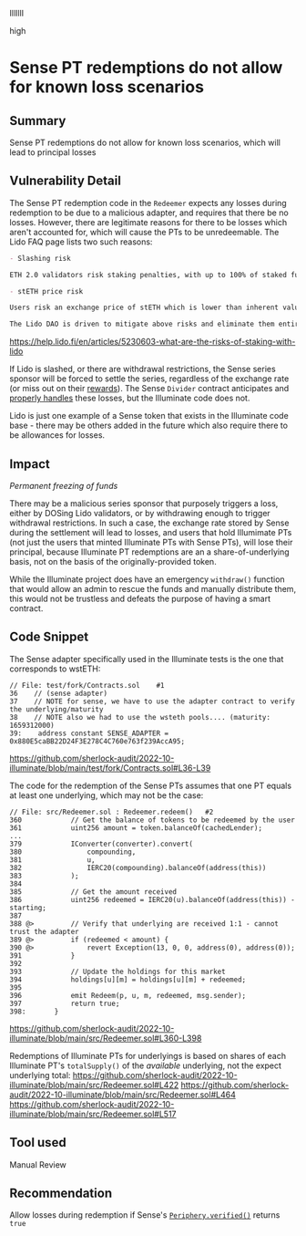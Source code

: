 IllIllI

high

# Sense PT redemptions do not allow for known loss scenarios

## Summary

Sense PT redemptions do not allow for known loss scenarios, which will lead to principal losses


## Vulnerability Detail

The Sense PT redemption code in the `Redeemer` expects any losses during redemption to be due to a malicious adapter, and requires that there be no losses. However, there are legitimate reasons for there to be losses which aren't accounted for, which will cause the PTs to be unredeemable. The Lido FAQ page lists two such reasons:

```markdown
- Slashing risk

ETH 2.0 validators risk staking penalties, with up to 100% of staked funds at risk if validators fail. To minimise this risk, Lido stakes across multiple professional and reputable node operators with heterogeneous setups, with additional mitigation in the form of insurance that is paid from Lido fees.

- stETH price risk

Users risk an exchange price of stETH which is lower than inherent value due to withdrawal restrictions on Lido, making arbitrage and risk-free market-making impossible. 

The Lido DAO is driven to mitigate above risks and eliminate them entirely to the extent possible. Despite this, they may still exist and, as such, it is our duty to communicate them.
```
https://help.lido.fi/en/articles/5230603-what-are-the-risks-of-staking-with-lido

If Lido is slashed, or there are withdrawal restrictions, the Sense series sponsor will be forced to settle the series, regardless of the exchange rate (or miss out on their [rewards](https://github.com/sense-finance/sense-v1/blob/b71a728e7ce968220860d8bffcaad1c24830fdd0/pkg/core/src/Divider.sol#L181)). The Sense `Divider` contract anticipates and [properly handles](https://github.com/sense-finance/sense-v1/blob/b71a728e7ce968220860d8bffcaad1c24830fdd0/pkg/core/src/Divider.sol#L322-L328) these losses, but the Illuminate code does not.

Lido is just one example of a Sense token that exists in the Illuminate code base - there may be others added in the future which also require there to be allowances for losses.


## Impact

_Permanent freezing of funds_

There may be a malicious series sponsor that purposely triggers a loss, either by DOSing Lido validators, or by withdrawing enough to trigger withdrawal restrictions. In such a case, the exchange rate stored by Sense during the settlement will lead to losses, and users that hold Illumimate PTs (not just the users that minted Illuminate PTs with Sense PTs), will lose their principal, because Illuminate PT redemptions are an a share-of-underlying basis, not on the basis of the originally-provided token.

While the Illuminate project does have an emergency `withdraw()` function that would allow an admin to rescue the funds and manually distribute them, this would not be trustless and defeats the purpose of having a smart contract.


## Code Snippet

The Sense adapter specifically used in the Illuminate tests is the one that corresponds to wstETH:
```solidity
// File: test/fork/Contracts.sol    #1
36    // (sense adapter)
37    // NOTE for sense, we have to use the adapter contract to verify the underlying/maturity
38    // NOTE also we had to use the wsteth pools.... (maturity: 1659312000)
39:    address constant SENSE_ADAPTER = 0x880E5caBB22D24F3E278C4C760e763f239AccA95;
```
https://github.com/sherlock-audit/2022-10-illuminate/blob/main/test/fork/Contracts.sol#L36-L39


The code for the redemption of the Sense PTs assumes that one PT equals at least one underlying, which may not be the case:
```solidity
// File: src/Redeemer.sol : Redeemer.redeem()   #2
360            // Get the balance of tokens to be redeemed by the user
361            uint256 amount = token.balanceOf(cachedLender);
...
379            IConverter(converter).convert(
380                compounding,
381                u,
382                IERC20(compounding).balanceOf(address(this))
383            );
384    
385            // Get the amount received
386            uint256 redeemed = IERC20(u).balanceOf(address(this)) - starting;
387    
388 @>         // Verify that underlying are received 1:1 - cannot trust the adapter
389 @>         if (redeemed < amount) {
390 @>             revert Exception(13, 0, 0, address(0), address(0));
391            }
392    
393            // Update the holdings for this market
394            holdings[u][m] = holdings[u][m] + redeemed;
395    
396            emit Redeem(p, u, m, redeemed, msg.sender);
397            return true;
398:       }
```
https://github.com/sherlock-audit/2022-10-illuminate/blob/main/src/Redeemer.sol#L360-L398

Redemptions of Illuminate PTs for underlyings is based on shares of each Illuminate PT's `totalSupply()` of the _available_ underlying, not the expect underlying total:
https://github.com/sherlock-audit/2022-10-illuminate/blob/main/src/Redeemer.sol#L422
https://github.com/sherlock-audit/2022-10-illuminate/blob/main/src/Redeemer.sol#L464
https://github.com/sherlock-audit/2022-10-illuminate/blob/main/src/Redeemer.sol#L517


## Tool used

Manual Review


## Recommendation
Allow losses during redemption if Sense's [`Periphery.verified()`](https://github.com/sense-finance/sense-v1/blob/b71a728e7ce968220860d8bffcaad1c24830fdd0/pkg/core/src/Periphery.sol#L60-L61) returns `true`


